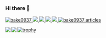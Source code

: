 ### Hi there 👋
[ ![bake0937](https://komarev.com/ghpvc/?username=bake0937)
](https://github.com/bake0937/bake0937/)
[![](https://img.shields.io/github/followers/bake0937?label=follow&logo=github&style=flat)
](https://github.com/bake0937)
[![](https://img.shields.io/twitter/follow/okabeeeat?label=Twitter&logo=twitter&style=flat)
](http://twitter.com/okabeeeat)
[![](https://qiita-badge.apiapi.app/s/bake0937/posts.svg)
](http://qiita.com/bake0937)
[![](https://qiita-badge.apiapi.app/s/bake0937/contributions.svg)
](http://qiita.com/bake0937)
[ ![bake0937 articles](https://zenn.badge.nikaera.com/s/bake0937/articles?style=plastic)
](https://zenn.dev/bake0937/articles)


<p align="left">
  <a href="https://github.com/bake0937/">
    <img align="left" src="https://github-readme-stats.vercel.app/api/top-langs/?username=bake0937&theme=onedark" />
  </a>
  <a href="https://github.com/bake0937/">
    <img align="left" src="https://github-readme-stats.vercel.app/api?username=bake0937&theme=onedark&count_private=true&show_icons=true" />
  </a>
</p>

[![trophy](https://github-profile-trophy.vercel.app/?username=bake0937&theme=onedark&column=7)](https://github.com/bake0937/github-profile-trophy)



<!--
**bake0937/bake0937** is a ✨ _special_ ✨ repository because its `README.md` (this file) appears on your GitHub profile.

Here are some ideas to get you started:

- 🔭 I’m currently working on ...
- 🌱 I’m currently learning ...
- 👯 I’m looking to collaborate on ...
- 🤔 I’m looking for help with ...
- 💬 Ask me about ...
- 📫 How to reach me: ...
- 😄 Pronouns: ...
- ⚡ Fun fact: ...
-->

